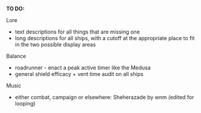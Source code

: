 **TO DO:**

Lore
  * text descriptions for all things that are missing one
  * long descriptions for all ships, with a cutoff at the appropriate place to fit in the two possible display areas

Balance
  * roadrunner - enact a peak active timer like the Medusa
  * general shield efficacy + vent time audit on all ships

Music
  * either combat, campaign or elsewhere: Sheherazade by wnm (edited for looping)
